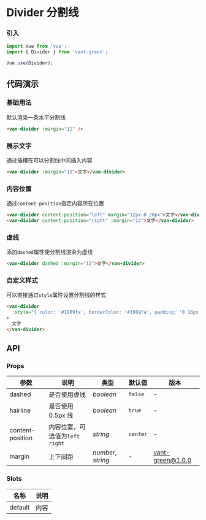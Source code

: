 # Divider 分割线

### 引入

```javascript
import Vue from 'vue';
import { Divider } from 'vant-green';

Vue.use(Divider);
```

## 代码演示

### 基础用法

默认渲染一条水平分割线

```html
<van-divider :margin="12" />
```

### 展示文字

通过插槽在可以分割线中间插入内容

```html
<van-divider :margin="12">文字</van-divider>
```

### 内容位置

通过`content-position`指定内容所在位置

```html
<van-divider content-position="left" margin="12px 0 20px">文字</van-divider>
<van-divider content-position="right" :margin="12">文字</van-divider>
```

### 虚线

添加`dashed`属性使分割线渲染为虚线

```html
<van-divider dashed :margin="12">文字</van-divider>
```

### 自定义样式

可以直接通过`style`属性设置分割线的样式

```html
<van-divider
  :style="{ color: '#1989fa', borderColor: '#1989fa', padding: '0 16px' }"
>
  文字
</van-divider>
```

## API

### Props

| 参数             | 说明                             | 类型               | 默认值   | 版本     |
| ---------------- | -------------------------------- | ------------------ | -------- | -------- |
| dashed           | 是否使用虚线                     | _boolean_          | `false`  | -        |
| hairline         | 是否使用 0.5px 线                | _boolean_          | `true`   | -        |
| content-position | 内容位置，可选值为`left` `right` | _string_           | `center` | -        |
| margin           | 上下间距                         | _number_, _string_ | -        | vant-green@1.0.0 |

### Slots

| 名称    | 说明 |
| ------- | ---- |
| default | 内容 |
